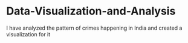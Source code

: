 # Data-Visualization-and-Analysis
I have analyzed the pattern of crimes happening in India and created a visualization for it

